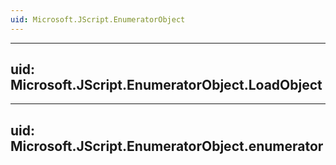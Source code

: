 ```yaml
---
uid: Microsoft.JScript.EnumeratorObject
---
```


---
uid: Microsoft.JScript.EnumeratorObject.LoadObject
---

---
uid: Microsoft.JScript.EnumeratorObject.enumerator
---
